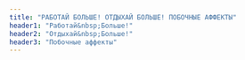 ```yaml
---
title: "РАБОТАЙ БОЛЬШЕ! ОТДЫХАЙ БОЛЬШЕ! ПОБОЧНЫЕ АФФЕКТЫ"
header1: "Работай&nbsp;Больше!"
header2: "Отдыхай&nbsp;Больше!"
header3: "Побочные аффекты"
---
```

